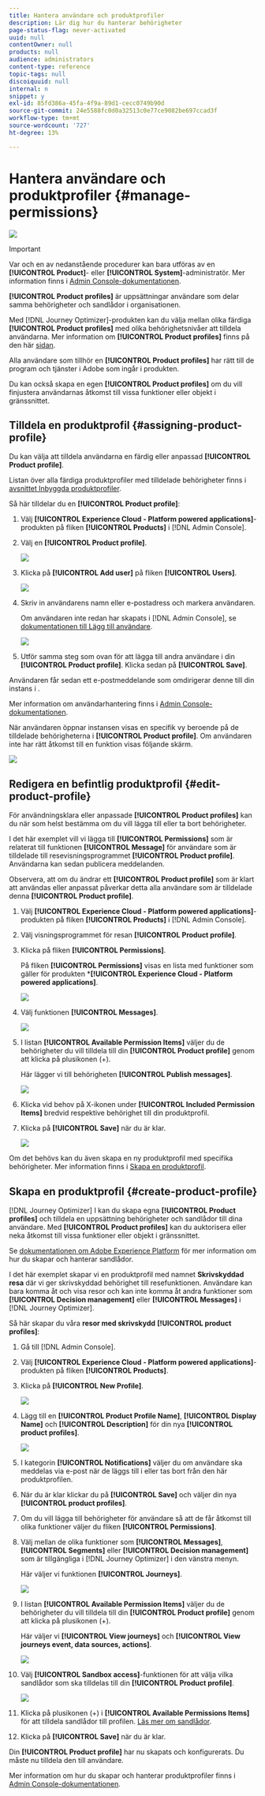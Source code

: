 ```yaml
---
title: Hantera användare och produktprofiler
description: Lär dig hur du hanterar behörigheter
page-status-flag: never-activated
uuid: null
contentOwner: null
products: null
audience: administrators
content-type: reference
topic-tags: null
discoiquuid: null
internal: n
snippet: y
exl-id: 85fd386a-45fa-4f9a-89d1-cecc0749b90d
source-git-commit: 24e5588fc0d0a32513c0e77ce9082be697ccad3f
workflow-type: tm+mt
source-wordcount: '727'
ht-degree: 13%

---
```


# Hantera användare och produktprofiler {#manage-permissions}

![](../assets/do-not-localize/badge.png)

>[!IMPORTANT]
>
> Var och en av nedanstående procedurer kan bara utföras av en **[!UICONTROL Product]**- eller **[!UICONTROL System]**-administratör. Mer information finns i [Admin Console-dokumentationen](https://helpx.adobe.com/enterprise/admin-guide.html/enterprise/using/admin-roles.ug.html).

**[!UICONTROL Product profiles]** är uppsättningar användare som delar samma behörigheter och sandlådor i organisationen.

Med [!DNL Journey Optimizer]-produkten kan du välja mellan olika färdiga **[!UICONTROL Product profiles]** med olika behörighetsnivåer att tilldela användarna. Mer information om **[!UICONTROL Product profiles]** finns på den här [sidan](ootb-product-profiles.md).

Alla användare som tillhör en **[!UICONTROL Product profiles]** har rätt till de program och tjänster i Adobe som ingår i produkten.

Du kan också skapa en egen **[!UICONTROL Product profiles]** om du vill finjustera användarnas åtkomst till vissa funktioner eller objekt i gränssnittet.

## Tilldela en produktprofil {#assigning-product-profile}

Du kan välja att tilldela användarna en färdig eller anpassad **[!UICONTROL Product profile]**.

Listan över alla färdiga produktprofiler med tilldelade behörigheter finns i [avsnittet Inbyggda produktprofiler](ootb-product-profiles.md).

Så här tilldelar du en **[!UICONTROL Product profile]**:

1. Välj **[!UICONTROL Experience Cloud - Platform powered applications]**-produkten på fliken **[!UICONTROL Products]** i [!DNL Admin Console].

1. Välj en **[!UICONTROL Product profile]**.  

   ![](../assets/access_control_2.png)

1. Klicka på **[!UICONTROL Add user]** på fliken **[!UICONTROL Users]**.

   ![](../assets/access_control_3.png)

1. Skriv in användarens namn eller e-postadress och markera användaren.

   Om användaren inte redan har skapats i [!DNL Admin Console], se [dokumentationen till Lägg till användare](https://helpx.adobe.com/enterprise/admin-guide.html/enterprise/using/manage-users-individually.ug.html#add-users).

   ![](../assets/access_control_4.png)

1. Utför samma steg som ovan för att lägga till andra användare i din **[!UICONTROL Product profile]**. Klicka sedan på **[!UICONTROL Save]**.

Användaren får sedan ett e-postmeddelande som omdirigerar denne till din instans i .

Mer information om användarhantering finns i [Admin Console-dokumentationen](https://helpx.adobe.com/enterprise/admin-guide.html/enterprise/using/manage-users-individually.ug.html).

När användaren öppnar instansen visas en specifik vy beroende på de tilldelade behörigheterna i **[!UICONTROL Product profile]**. Om användaren inte har rätt åtkomst till en funktion visas följande skärm.

![](../assets/access_control_1.png)

## Redigera en befintlig produktprofil {#edit-product-profile}

För användningsklara eller anpassade **[!UICONTROL Product profiles]** kan du när som helst bestämma om du vill lägga till eller ta bort behörigheter.

I det här exemplet vill vi lägga till **[!UICONTROL Permissions]** som är relaterat till funktionen **[!UICONTROL Message]** för användare som är tilldelade till resevisningsprogrammet **[!UICONTROL Product profile]**. Användarna kan sedan publicera meddelanden.

Observera, att om du ändrar ett **[!UICONTROL Product profile]** som är klart att användas eller anpassat påverkar detta alla användare som är tilldelade denna **[!UICONTROL Product profile]**.

1. Välj **[!UICONTROL Experience Cloud - Platform powered applications]**-produkten på fliken **[!UICONTROL Products]** i [!DNL Admin Console].

1. Välj visningsprogrammet för resan **[!UICONTROL Product profile]**.

1. Klicka på fliken **[!UICONTROL Permissions]**.  

   På fliken **[!UICONTROL Permissions]** visas en lista med funktioner som gäller för produkten ***[!UICONTROL Experience Cloud - Platform powered applications]**.

   ![](../assets/access_control_5.png)

1. Välj funktionen **[!UICONTROL Messages]**.

   ![](../assets/access_control_6.png)

1. I listan **[!UICONTROL Available Permission Items]** väljer du de behörigheter du vill tilldela till din **[!UICONTROL Product profile]** genom att klicka på plusikonen (+).

   Här lägger vi till behörigheten **[!UICONTROL Publish messages]**.

   ![](../assets/access_control_7.png)

1. Klicka vid behov på X-ikonen under **[!UICONTROL Included Permission Items]** bredvid respektive behörighet till din produktprofil.

1. Klicka på **[!UICONTROL Save]** när du är klar.

   ![](../assets/access_control_8.png)

Om det behövs kan du även skapa en ny produktprofil med specifika behörigheter. Mer information finns i [Skapa en produktprofil](#create-product-profile).

## Skapa en produktprofil {#create-product-profile}

[!DNL Journey Optimizer] I kan du skapa egna  **[!UICONTROL Product profiles]** och tilldela en uppsättning behörigheter och sandlådor till dina användare. Med **[!UICONTROL Product profiles]** kan du auktorisera eller neka åtkomst till vissa funktioner eller objekt i gränssnittet.

Se [dokumentationen om Adobe Experience Platform](https://experienceleague.adobe.com/docs/experience-platform/sandbox/ui/user-guide.html) för mer information om hur du skapar och hanterar sandlådor.

I det här exemplet skapar vi en produktprofil med namnet **Skrivskyddad resa** där vi ger skrivskyddad behörighet till resefunktionen. Användare kan bara komma åt och visa resor och kan inte komma åt andra funktioner som **[!UICONTROL Decision management]** eller **[!UICONTROL Messages]** i [!DNL Journey Optimizer].

Så här skapar du våra **resor med skrivskydd** **[!UICONTROL product profiles]**:

1. Gå till [!DNL Admin Console].

1. Välj **[!UICONTROL Experience Cloud - Platform powered applications]**-produkten på fliken **[!UICONTROL Products]**.

1. Klicka på **[!UICONTROL New Profile]**.

   ![](../assets/access_control_9.png)

1. Lägg till en **[!UICONTROL Product Profile Name]**, **[!UICONTROL Display Name]** och **[!UICONTROL Description]** för din nya **[!UICONTROL product profiles]**.

   ![](../assets/access_control_10.png)

1. I kategorin **[!UICONTROL Notifications]** väljer du om användare ska meddelas via e-post när de läggs till i eller tas bort från den här produktprofilen.

1. När du är klar klickar du på **[!UICONTROL Save]** och väljer din nya **[!UICONTROL product profiles]**.

1. Om du vill lägga till behörigheter för användare så att de får åtkomst till olika funktioner väljer du fliken **[!UICONTROL Permissions]**.

1. Välj mellan de olika funktioner som **[!UICONTROL Messages]**, **[!UICONTROL Segments]** eller **[!UICONTROL Decision management]** som är tillgängliga i [!DNL Journey Optimizer] i den vänstra menyn.

   Här väljer vi funktionen **[!UICONTROL Journeys]**.

   ![](../assets/access_control_11.png)

1. I listan **[!UICONTROL Available Permission Items]** väljer du de behörigheter du vill tilldela till din **[!UICONTROL Product profile]** genom att klicka på plusikonen (+).

   Här väljer vi **[!UICONTROL View journeys]** och **[!UICONTROL View journeys event, data sources, actions]**.

   ![](../assets/access_control_12.png)

1. Välj **[!UICONTROL Sandbox access]**-funktionen för att välja vilka sandlådor som ska tilldelas till din **[!UICONTROL Product profile]**.

   ![](../assets/access_control_13.png)

1. Klicka på plusikonen (+) i **[!UICONTROL Available Permissions Items]** för att tilldela sandlådor till profilen. [Läs mer om sandlådor](https://experienceleague.adobe.com/docs/experience-platform/sandbox/home.html).

1. Klicka på **[!UICONTROL Save]** när du är klar.

Din **[!UICONTROL Product profile]** har nu skapats och konfigurerats. Du måste nu tilldela den till användare.

Mer information om hur du skapar och hanterar produktprofiler finns i [Admin Console-dokumentationen](https://helpx.adobe.com/enterprise/admin-guide.html/enterprise/using/manage-product-profiles.ug.html).
